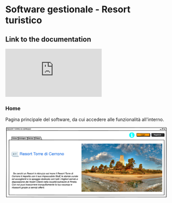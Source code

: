 # Software gestionale - Resort turistico

## Link to the documentation
![Documentation](https://github.com/fd-col/ProgettoIngegneriaDelSoftware/blob/main/Resort_Torre_di_Cerrano.pdf)


### Home
Pagina principale del software, da cui accedere alle funzionalità all'interno.

![homepage](https://github.com/AndreaCiv/ProgettoIngegneriaDelSoftware/blob/main/Mock_up/mock-up-home.png)
